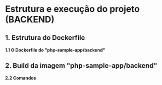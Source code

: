 # Estrutura e execução do projeto (BACKEND)

## 1. Estrutura do Dockerfile

#### 1.1 O Dockerfile do "php-sample-app/backend"

## 2. Build da imagem "php-sample-app/backend"

#### 2.2 Comandos
